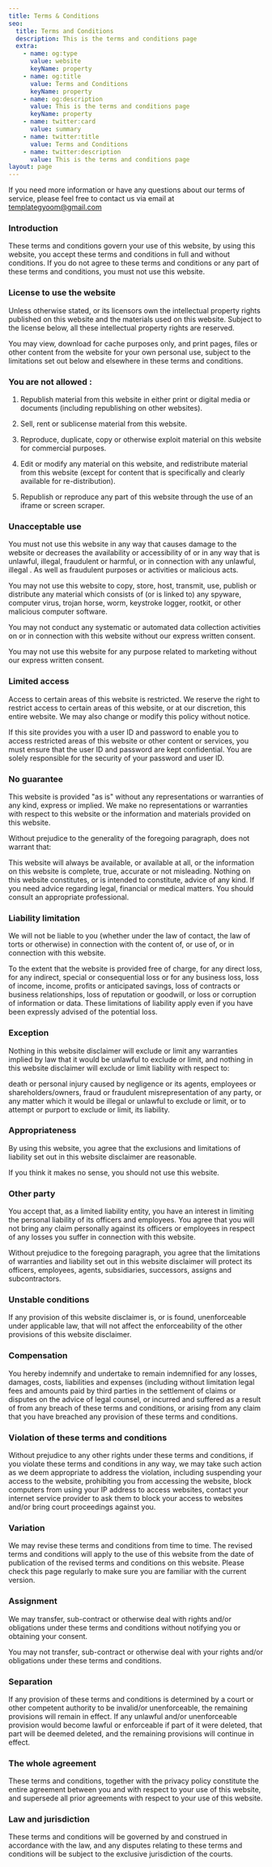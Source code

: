 ```yaml
---
title: Terms & Conditions
seo:
  title: Terms and Conditions
  description: This is the terms and conditions page
  extra:
    - name: og:type
      value: website
      keyName: property
    - name: og:title
      value: Terms and Conditions
      keyName: property
    - name: og:description
      value: This is the terms and conditions page
      keyName: property
    - name: twitter:card
      value: summary
    - name: twitter:title
      value: Terms and Conditions
    - name: twitter:description
      value: This is the terms and conditions page
layout: page
---
```


If you need more information or have any questions about our terms of service, please feel free to contact us via email at templategyoom@gmail.com

### Introduction
These terms and conditions govern your use of this website, by using this website, you accept these terms and conditions in full and without conditions.  If you do not agree to these terms and conditions or any part of these terms and conditions, you must not use this website.

### License to use the website
Unless otherwise stated, or its licensors own the intellectual property rights published on this website and the materials used on this website.  Subject to the license below, all these intellectual property rights are reserved.

You may view, download for cache purposes only, and print pages, files or other content from the website for your own personal use, subject to the limitations set out below and elsewhere in these terms and conditions.

### You are not allowed : 
1. Republish material from this website in either print or digital media or documents (including republishing on other websites).

2. Sell, rent or sublicense material from this website.

3. Reproduce, duplicate, copy or otherwise exploit material on this website for commercial purposes.

4. Edit or modify any material on this website, and redistribute material from this website (except for content that is specifically and clearly available for re-distribution).

5. Republish or reproduce any part of this website through the use of an iframe or screen scraper.

### Unacceptable use
You must not use this website in any way that causes damage to the website or decreases the availability or accessibility of or in any way that is unlawful, illegal, fraudulent or harmful, or in connection with any unlawful, illegal  .  As well as fraudulent purposes or activities or malicious acts.

You may not use this website to copy, store, host, transmit, use, publish or distribute any material which consists of (or is linked to) any spyware, computer virus, trojan horse, worm, keystroke logger, rootkit,  or other malicious computer software.

You may not conduct any systematic or automated data collection activities on or in connection with this website without our express written consent.

You may not use this website for any purpose related to marketing without our express written consent.

### Limited access
Access to certain areas of this website is restricted.  We reserve the right to restrict access to certain areas of this website, or at our discretion, this entire website.  We may also change or modify this policy without notice.

If this site provides you with a user ID and password to enable you to access restricted areas of this website or other content or services, you must ensure that the user ID and password are kept confidential.  You are solely responsible for the security of your password and user ID.

### No guarantee
This website is provided "as is" without any representations or warranties of any kind, express or implied.  We make no representations or warranties with respect to this website or the information and materials provided on this website.

Without prejudice to the generality of the foregoing paragraph, does not warrant that:

This website will always be available, or available at all, or the information on this website is complete, true, accurate or not misleading.  Nothing on this website constitutes, or is intended to constitute, advice of any kind.  If you need advice regarding legal, financial or medical matters.  You should consult an appropriate professional.

### Liability limitation
We will not be liable to you (whether under the law of contact, the law of torts or otherwise) in connection with the content of, or use of, or in connection with this website.

To the extent that the website is provided free of charge, for any direct loss, for any indirect, special or consequential loss or for any business loss, loss of income, income, profits or anticipated savings, loss of contracts or business relationships, loss of reputation or goodwill, or loss or corruption of information or data.  These limitations of liability apply even if you have been expressly advised of the potential loss.

### Exception
Nothing in this website disclaimer will exclude or limit any warranties implied by law that it would be unlawful to exclude or limit, and nothing in this website disclaimer will exclude or limit liability with respect to:

death or personal injury caused by negligence or its agents, employees or shareholders/owners, fraud or fraudulent misrepresentation of any party, or any matter which it would be illegal or unlawful to exclude or limit, or to attempt or purport to exclude or limit, its liability.

### Appropriateness
By using this website, you agree that the exclusions and limitations of liability set out in this website disclaimer are reasonable.

If you think it makes no sense, you should not use this website.

### Other party
You accept that, as a limited liability entity, you have an interest in limiting the personal liability of its officers and employees.  You agree that you will not bring any claim personally against its officers or employees in respect of any losses you suffer in connection with this website.

Without prejudice to the foregoing paragraph, you agree that the limitations of warranties and liability set out in this website disclaimer will protect its officers, employees, agents, subsidiaries, successors, assigns and subcontractors.

### Unstable conditions
If any provision of this website disclaimer is, or is found, unenforceable under applicable law, that will not affect the enforceability of the other provisions of this website disclaimer.

### Compensation
You hereby indemnify and undertake to remain indemnified for any losses, damages, costs, liabilities and expenses (including without limitation legal fees and amounts paid by third parties in the settlement of claims or disputes on the advice of legal counsel, or incurred and suffered as a result of  from any breach of these terms and conditions, or arising from any claim that you have breached any provision of these terms and conditions.

### Violation of these terms and conditions
Without prejudice to any other rights under these terms and conditions, if you violate these terms and conditions in any way, we may take such action as we deem appropriate to address the violation, including suspending your access to the website, prohibiting you from accessing the website,  block computers from using your IP address to access websites, contact your internet service provider to ask them to block your access to websites and/or bring court proceedings against you.

### Variation
We may revise these terms and conditions from time to time.  The revised terms and conditions will apply to the use of this website from the date of publication of the revised terms and conditions on this website.  Please check this page regularly to make sure you are familiar with the current version.

### Assignment
We may transfer, sub-contract or otherwise deal with rights and/or obligations under these terms and conditions without notifying you or obtaining your consent.

You may not transfer, sub-contract or otherwise deal with your rights and/or obligations under these terms and conditions.

### Separation
If any provision of these terms and conditions is determined by a court or other competent authority to be invalid/or unenforceable, the remaining provisions will remain in effect.  If any unlawful and/or unenforceable provision would become lawful or enforceable if part of it were deleted, that part will be deemed deleted, and the remaining provisions will continue in effect.

### The whole agreement
These terms and conditions, together with the privacy policy constitute the entire agreement between you and with respect to your use of this website, and supersede all prior agreements with respect to your use of this website.

### Law and jurisdiction
These terms and conditions will be governed by and construed in accordance with the law, and any disputes relating to these terms and conditions will be subject to the exclusive jurisdiction of the courts.
